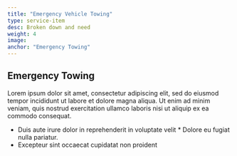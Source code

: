 ```yaml
---
title: "Emergency Vehicle Towing"
type: service-item
desc: Broken down and need
weight: 4
image: 
anchor: "Emergency Towing"
---
```

## Emergency Towing

Lorem ipsum dolor sit amet, consectetur adipiscing elit, sed do eiusmod tempor incididunt ut labore et dolore magna aliqua. Ut enim ad minim veniam, quis nostrud exercitation ullamco laboris nisi ut aliquip ex ea commodo consequat. 

* Duis aute irure dolor in reprehenderit in voluptate velit * Dolore eu fugiat nulla pariatur. 
* Excepteur sint occaecat cupidatat non proident
